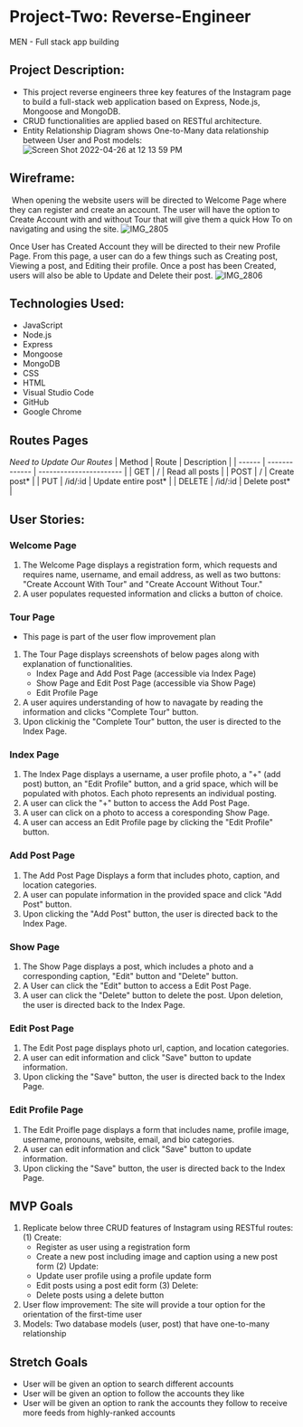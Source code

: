 # Project-Two: Reverse-Engineer
MEN - Full stack app building

## **Project Description:**
- This project reverse engineers three key features of the Instagram page to build a full-stack web application based on Express, Node.js, Mongoose and MongoDB. 
- CRUD functionalities are applied based on RESTful architecture.
- Entity Relationship Diagram shows One-to-Many data relationship between User and Post models:
![Screen Shot 2022-04-26 at 12 13 59 PM](https://user-images.githubusercontent.com/79298250/165356456-4b5f5b47-648b-46b0-b195-07e7f3354895.png)

## **Wireframe:**
<img src="" alt="" width=""/></img>
When opening the website users will be directed to Welcome Page where they can register and create an account. The user will have the option to Create Account with and without Tour that will give them a quick How To on navigating and using the site. 
![IMG_2805](https://user-images.githubusercontent.com/101548840/165372339-d15d18b1-1a85-4f1a-bb22-768846abed29.jpg)

Once User has Created Account they will be directed to their new Profile Page. From this page, a user can do a few things such as Creating post, Viewing a post, and Editing their profile. Once a post has been Created, users will also be able to Update and Delete their post.
![IMG_2806](https://user-images.githubusercontent.com/101548840/165372362-ac98cebb-386d-434c-9354-c2a6a0d20b3d.jpg)


## **Technologies Used:**
- JavaScript
- Node.js
- Express
- Mongoose
- MongoDB
- CSS
- HTML
- Visual Studio Code
- GitHub
- Google Chrome

## **Routes Pages**
*Need to Update Our Routes*
| Method | Route         | Description             |
| ------ | ------------- | ----------------------- |
| GET    | /             | Read all posts          |
| POST   | /             | Create post\*           |
| PUT    | /id/:id       | Update entire post\*    |
| DELETE | /id/:id       | Delete post\*           |

## **User Stories:**
### Welcome Page  
1. The Welcome Page displays a registration form, which requests and requires name, username, and email address, as well as two buttons: "Create Account With Tour" and "Create Account Without Tour."
2. A user populates requested information and clicks a button of choice.

### Tour Page 
* This page is part of the user flow improvement plan
1. The Tour Page displays screenshots of below pages along with explanation of functionalities.
   - Index Page and Add Post Page (accessible via Index Page)
   - Show Page and Edit Post Page (accessible via Show Page)
   - Edit Profile Page
2. A user aquires understanding of how to navagate by reading the information and clicks "Complete Tour" button.
3. Upon clickinig the "Complete Tour" button, the user is directed to the Index Page.

### Index Page 
1. The Index Page displays a username, a user profile photo, a "+" (add post) button, an "Edit Profile" button, and a grid space, which will be populated with photos. Each photo represents an individual posting.
2. A user can click the "+" button to access the Add Post Page.
3. A user can click on a photo to access a coresponding Show Page.
4. A user can access an Edit Profile page by clicking the "Edit Profile" button.

### Add Post Page 
1. The Add Post Page Displays a form that includes photo, caption, and location categories.
2. A user can populate information in the provided space and click "Add Post" button.
3. Upon clicking the "Add Post" button, the user is directed back to the Index Page.

### Show Page 
1. The Show Page displays a post, which includes a photo and a corresponding caption, "Edit" button and "Delete" button. 
2. A User can click the "Edit" button to access a Edit Post Page.
3. A user can click the "Delete" button to delete the post. Upon deletion, the user is directed back to the Index Page.

### Edit Post Page
1. The Edit Post page displays photo url, caption, and location categories.
2. A user can edit information and click "Save" button to update information.
3. Upon clicking the "Save" button, the user is directed back to the Index Page.

### Edit Profile Page 
1. The Edit Proifle page displays a form that includes name, profile image, username, pronouns, website, email, and bio categories.
2. A user can edit information and click "Save" button to update information.
3. Upon clicking the "Save" button, the user is directed back to the Index Page.


## **MVP Goals**
1. Replicate below three CRUD features of Instagram using RESTful routes:
   (1) Create: 
      - Register as user using a registration form
      - Create a new post including image and caption using a new post form
   (2) Update:
      - Update user profile using a profile update form
      - Edit posts using a post edit form
   (3) Delete:
      - Delete posts using a delete button
2. User flow improvement: The site will provide a tour option for the orientation of the first-time user
3. Models: Two database models (user, post) that have one-to-many relationship

## **Stretch Goals**
- User will be given an option to search different accounts
- User will be given an option to follow the accounts they like
- User will be given an option to rank the accounts they follow to receive more feeds from highly-ranked accounts 

